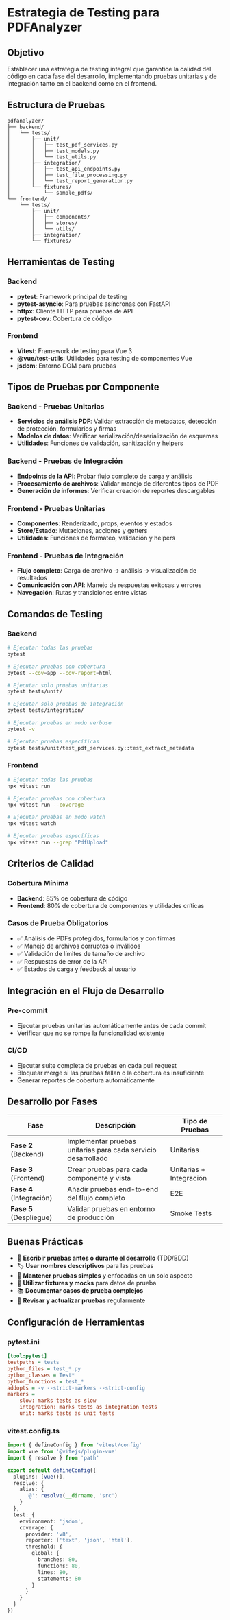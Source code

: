 # Estrategia de Testing para PDFAnalyzer

## Objetivo

Establecer una estrategia de testing integral que garantice la calidad del código en cada fase del desarrollo, implementando pruebas unitarias y de integración tanto en el backend como en el frontend.

## Estructura de Pruebas

```
pdfanalyzer/
├── backend/
│   └── tests/
│       ├── unit/
│       │   ├── test_pdf_services.py
│       │   ├── test_models.py
│       │   └── test_utils.py
│       ├── integration/
│       │   ├── test_api_endpoints.py
│       │   ├── test_file_processing.py
│       │   └── test_report_generation.py
│       └── fixtures/
│           └── sample_pdfs/
└── frontend/
    └── tests/
        ├── unit/
        │   ├── components/
        │   ├── stores/
        │   └── utils/
        ├── integration/
        └── fixtures/
```

## Herramientas de Testing

### Backend
- **pytest**: Framework principal de testing
- **pytest-asyncio**: Para pruebas asíncronas con FastAPI
- **httpx**: Cliente HTTP para pruebas de API
- **pytest-cov**: Cobertura de código

### Frontend
- **Vitest**: Framework de testing para Vue 3
- **@vue/test-utils**: Utilidades para testing de componentes Vue
- **jsdom**: Entorno DOM para pruebas

## Tipos de Pruebas por Componente

### Backend - Pruebas Unitarias
- **Servicios de análisis PDF**: Validar extracción de metadatos, detección de protección, formularios y firmas
- **Modelos de datos**: Verificar serialización/deserialización de esquemas
- **Utilidades**: Funciones de validación, sanitización y helpers

### Backend - Pruebas de Integración
- **Endpoints de la API**: Probar flujo completo de carga y análisis
- **Procesamiento de archivos**: Validar manejo de diferentes tipos de PDF
- **Generación de informes**: Verificar creación de reportes descargables

### Frontend - Pruebas Unitarias
- **Componentes**: Renderizado, props, eventos y estados
- **Store/Estado**: Mutaciones, acciones y getters
- **Utilidades**: Funciones de formateo, validación y helpers

### Frontend - Pruebas de Integración
- **Flujo completo**: Carga de archivo → análisis → visualización de resultados
- **Comunicación con API**: Manejo de respuestas exitosas y errores
- **Navegación**: Rutas y transiciones entre vistas

## Comandos de Testing

### Backend
```bash
# Ejecutar todas las pruebas
pytest

# Ejecutar pruebas con cobertura
pytest --cov=app --cov-report=html

# Ejecutar solo pruebas unitarias
pytest tests/unit/

# Ejecutar solo pruebas de integración
pytest tests/integration/

# Ejecutar pruebas en modo verbose
pytest -v

# Ejecutar pruebas específicas
pytest tests/unit/test_pdf_services.py::test_extract_metadata
```

### Frontend
```bash
# Ejecutar todas las pruebas
npx vitest run

# Ejecutar pruebas con cobertura
npx vitest run --coverage

# Ejecutar pruebas en modo watch
npx vitest watch

# Ejecutar pruebas específicas
npx vitest run --grep "PdfUpload"
```

## Criterios de Calidad

### Cobertura Mínima
- **Backend**: 85% de cobertura de código
- **Frontend**: 80% de cobertura de componentes y utilidades críticas

### Casos de Prueba Obligatorios
- ✅ Análisis de PDFs protegidos, formularios y con firmas
- ✅ Manejo de archivos corruptos o inválidos
- ✅ Validación de límites de tamaño de archivo
- ✅ Respuestas de error de la API
- ✅ Estados de carga y feedback al usuario

## Integración en el Flujo de Desarrollo

### Pre-commit
- Ejecutar pruebas unitarias automáticamente antes de cada commit
- Verificar que no se rompe la funcionalidad existente

### CI/CD
- Ejecutar suite completa de pruebas en cada pull request
- Bloquear merge si las pruebas fallan o la cobertura es insuficiente
- Generar reportes de cobertura automáticamente

## Desarrollo por Fases

| Fase | Descripción | Tipo de Pruebas |
|------|-------------|-----------------|
| **Fase 2** (Backend) | Implementar pruebas unitarias para cada servicio desarrollado | Unitarias |
| **Fase 3** (Frontend) | Crear pruebas para cada componente y vista | Unitarias + Integración |
| **Fase 4** (Integración) | Añadir pruebas end-to-end del flujo completo | E2E |
| **Fase 5** (Despliegue) | Validar pruebas en entorno de producción | Smoke Tests |

## Buenas Prácticas

- 📝 **Escribir pruebas antes o durante el desarrollo** (TDD/BDD)
- 🏷️ **Usar nombres descriptivos** para las pruebas
- 🎯 **Mantener pruebas simples** y enfocadas en un solo aspecto
- 🔧 **Utilizar fixtures y mocks** para datos de prueba
- 📚 **Documentar casos de prueba complejos**
- 🔄 **Revisar y actualizar pruebas** regularmente

## Configuración de Herramientas

### pytest.ini
```ini
[tool:pytest]
testpaths = tests
python_files = test_*.py
python_classes = Test*
python_functions = test_*
addopts = -v --strict-markers --strict-config
markers =
    slow: marks tests as slow
    integration: marks tests as integration tests
    unit: marks tests as unit tests
```

### vitest.config.ts
```typescript
import { defineConfig } from 'vitest/config'
import vue from '@vitejs/plugin-vue'
import { resolve } from 'path'

export default defineConfig({
  plugins: [vue()],
  resolve: {
    alias: {
      '@': resolve(__dirname, 'src')
    }
  },
  test: {
    environment: 'jsdom',
    coverage: {
      provider: 'v8',
      reporter: ['text', 'json', 'html'],
      threshold: {
        global: {
          branches: 80,
          functions: 80,
          lines: 80,
          statements: 80
        }
      }
    }
  }
})
```